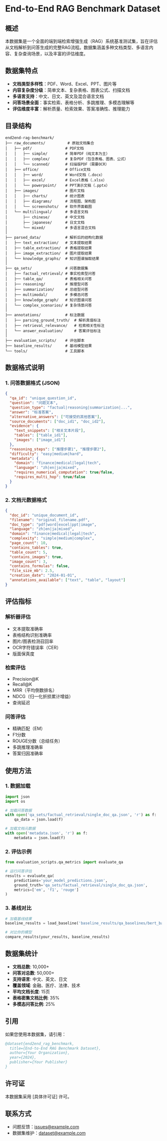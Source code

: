 # End-to-End RAG Benchmark Dataset

## 概述

本数据集是一个全面的端到端检索增强生成（RAG）系统基准测试集，旨在评估从文档解析到问答生成的完整RAG流程。数据集涵盖多种文档类型、多语言内容、复杂查询场景，以及丰富的评估维度。

## 数据集特点

- **文档类型多样性**：PDF、Word、Excel、PPT、图片等
- **内容复杂度分级**：简单文本、复杂表格、图表公式、扫描文档
- **多语言支持**：中文、日文、英文及混合语言文档
- **问答场景全面**：事实检索、表格分析、多跳推理、多模态理解等
- **评估维度丰富**：解析质量、检索效果、答案准确性、推理能力

## 目录结构

```
end2end-rag-benchmark/
├── raw_documents/          # 原始文档集合
│   ├── pdf/               # PDF文档
│   │   ├── simple/        # 简单PDF（纯文本为主）
│   │   ├── complex/       # 复杂PDF（包含表格、图表、公式）
│   │   └── scanned/       # 扫描版PDF（需要OCR）
│   ├── office/            # Office文档
│   │   ├── word/          # Word文档（.docx）
│   │   ├── excel/         # Excel表格（.xlsx）
│   │   └── powerpoint/    # PPT演示文稿（.pptx）
│   ├── images/            # 图片文档
│   │   ├── charts/        # 统计图表
│   │   ├── diagrams/      # 流程图、架构图
│   │   └── screenshots/   # 软件界面截图
│   └── multilingual/      # 多语言文档
│       ├── chinese/       # 中文文档
│       ├── japanese/      # 日文文档
│       └── mixed/         # 多语言混合文档
│
├── parsed_data/           # 解析后的结构化数据
│   ├── text_extraction/   # 文本提取结果
│   ├── table_extraction/  # 表格提取结果
│   ├── image_extraction/  # 图片提取结果
│   └── knowledge_graphs/  # 知识图谱抽取结果
│
├── qa_sets/               # 问答数据集
│   ├── factual_retrieval/ # 事实检索型问答
│   ├── table_qa/          # 表格相关问答
│   ├── reasoning/         # 推理型问答
│   ├── summarization/     # 总结型问答
│   ├── multimodal/        # 多模态问答
│   ├── knowledge_graph/   # 知识图谱问答
│   └── complex_scenarios/ # 复杂场景问答
│
├── annotations/           # 标注数据
│   ├── parsing_ground_truth/  # 解析真值标注
│   ├── retrieval_relevance/   # 检索相关性标注
│   └── answer_evaluation/     # 答案评估标注
│
├── evaluation_scripts/    # 评估脚本
├── baseline_results/      # 基线模型结果
└── tools/                 # 工具脚本
```

## 数据格式说明

### 1. 问答数据格式 (JSON)

```json
{
  "qa_id": "unique_question_id",
  "question": "问题文本",
  "question_type": "factual|reasoning|summarization|...",
  "answer": "标准答案",
  "alternative_answers": ["可接受的其他答案"],
  "source_documents": ["doc_id1", "doc_id2"],
  "evidence": {
    "text_snippets": ["相关文本片段"],
    "tables": ["table_id1"],
    "images": ["image_id1"]
  },
  "reasoning_steps": ["推理步骤1", "推理步骤2"],
  "difficulty": "easy|medium|hard",
  "metadata": {
    "domain": "finance|medical|legal|tech",
    "language": "zh|en|ja|mixed",
    "requires_numerical_computation": true/false,
    "requires_multi_hop": true/false
  }
}
```

### 2. 文档元数据格式

```json
{
  "doc_id": "unique_document_id",
  "filename": "original_filename.pdf",
  "doc_type": "pdf|word|excel|ppt|image",
  "language": "zh|en|ja|mixed",
  "domain": "finance|medical|legal|tech",
  "complexity": "simple|medium|complex",
  "page_count": 10,
  "contains_tables": true,
  "table_count": 5,
  "contains_images": true,
  "image_count": 3,
  "contains_formulas": false,
  "file_size_mb": 2.5,
  "creation_date": "2024-01-01",
  "annotations_available": ["text", "table", "layout"]
}
```

## 评估指标

### 解析器评估
- 文本提取准确率
- 表格结构识别准确率
- 图片/图表检测召回率
- OCR字符错误率（CER）
- 版面保真度

### 检索评估
- Precision@K
- Recall@K
- MRR（平均倒数排名）
- NDCG（归一化折损累计增益）
- 查询延迟

### 问答评估
- 精确匹配（EM）
- F1分数
- ROUGE分数（总结任务）
- 多跳推理准确率
- 答案归因准确率

## 使用方法

### 1. 数据加载

```python
import json
import os

# 加载问答数据
with open('qa_sets/factual_retrieval/single_doc_qa.json', 'r') as f:
    qa_data = json.load(f)

# 加载文档元数据
with open('metadata.json', 'r') as f:
    metadata = json.load(f)
```

### 2. 评估示例

```python
from evaluation_scripts.qa_metrics import evaluate_qa

# 运行问答评估
results = evaluate_qa(
    predictions='your_model_predictions.json',
    ground_truth='qa_sets/factual_retrieval/single_doc_qa.json',
    metrics=['em', 'f1', 'rouge']
)
```

### 3. 基线对比

```python
# 加载基线结果
baseline_results = load_baseline('baseline_results/qa_baselines/bert_baseline.json')

# 对比你的模型
compare_results(your_results, baseline_results)
```

## 数据集统计

- **文档总数**: 10,000+
- **问答对总数**: 50,000+
- **支持语言**: 中文、英文、日文
- **覆盖领域**: 金融、医疗、法律、技术
- **平均文档长度**: 15页
- **表格密集文档比例**: 35%
- **多模态问答比例**: 25%

## 引用

如果您使用本数据集，请引用：

```bibtex
@dataset{end2end_rag_benchmark,
  title={End-to-End RAG Benchmark Dataset},
  author={Your Organization},
  year={2024},
  publisher={Your Publisher}
}
```

## 许可证

本数据集采用 [具体许可证] 许可。

## 联系方式

- 问题反馈：issues@example.com
- 数据集维护：dataset@example.com